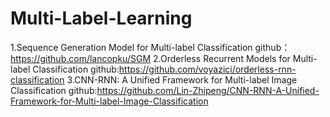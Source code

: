 # Multi-Label-Learning
1.Sequence Generation Model for Multi-label Classification    github：https://github.com/lancopku/SGM
2.Orderless Recurrent Models for Multi-label Classification   github:https://github.com/voyazici/orderless-rnn-classification
3.CNN-RNN: A Unified Framework for Multi-label Image Classification  github:https://github.com/Lin-Zhipeng/CNN-RNN-A-Unified-Framework-for-Multi-label-Image-Classification
